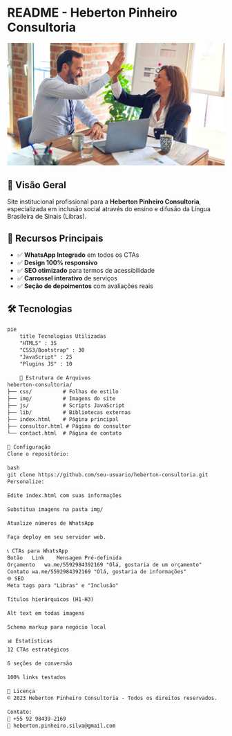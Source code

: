 # README - Heberton Pinheiro Consultoria

![Banner](img/carousel-1.jpg)

## 📌 Visão Geral
Site institucional profissional para a **Heberton Pinheiro Consultoria**, especializada em inclusão social através do ensino e difusão da Língua Brasileira de Sinais (Libras).

## 🚀 Recursos Principais
- ✅ **WhatsApp Integrado** em todos os CTAs
- ✅ **Design 100% responsivo**
- ✅ **SEO otimizado** para termos de acessibilidade
- ✅ **Carrossel interativo** de serviços
- ✅ **Seção de depoimentos** com avaliações reais

## 🛠 Tecnologias
```mermaid
pie
    title Tecnologias Utilizadas
    "HTML5" : 35
    "CSS3/Bootstrap" : 30
    "JavaScript" : 25
    "Plugins JS" : 10

    📂 Estrutura de Arquivos
heberton-consultoria/
├── css/          # Folhas de estilo
├── img/          # Imagens do site
├── js/           # Scripts JavaScript
├── lib/          # Bibliotecas externas
├── index.html    # Página principal
├── consultor.html # Página do consultor
└── contact.html  # Página de contato

🔧 Configuração
Clone o repositório:

bash
git clone https://github.com/seu-usuario/heberton-consultoria.git
Personalize:

Edite index.html com suas informações

Substitua imagens na pasta img/

Atualize números de WhatsApp

Faça deploy em seu servidor web.

📞 CTAs para WhatsApp
Botão	Link	Mensagem Pré-definida
Orçamento	wa.me/5592984392169	"Olá, gostaria de um orçamento"
Contato	wa.me/5592984392169	"Olá, gostaria de informações"
🌐 SEO
Meta tags para "Libras" e "Inclusão"

Títulos hierárquicos (H1-H3)

Alt text em todas imagens

Schema markup para negócio local

📊 Estatísticas
12 CTAs estratégicos

6 seções de conversão

100% links testados

📝 Licença
© 2023 Heberton Pinheiro Consultoria - Todos os direitos reservados.

Contato:
📱 +55 92 98439-2169
📧 heberton.pinheiro.silva@gmail.com

